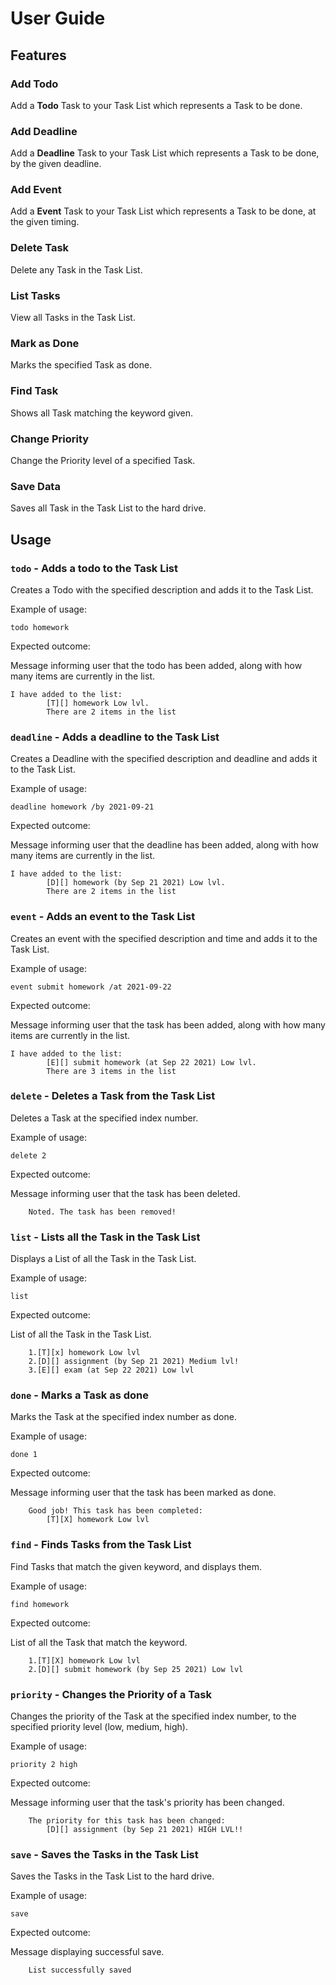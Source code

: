 # User Guide

## Features 

### Add Todo

Add a **Todo** Task to your Task List which represents a Task to be done.

### Add Deadline

Add a **Deadline** Task to your Task List which represents a Task to be done, by the given deadline.

### Add Event

Add a **Event** Task to your Task List which represents a Task to be done, at the given timing.

### Delete Task

Delete any Task in the Task List.

### List Tasks

View all Tasks in the Task List.

### Mark as Done

Marks the specified Task as done.

### Find Task

Shows all Task matching the keyword given.

### Change Priority

Change the Priority level of a specified Task.

### Save Data

Saves all Task in the Task List to the hard drive.

## Usage

### `todo` - Adds a todo to the Task List

Creates a Todo with the specified description and adds it to the Task List.

Example of usage: 

`todo homework`

Expected outcome:

Message informing user that the todo has been added, along with
how many items are currently in the list.

```
I have added to the list:
        [T][] homework Low lvl. 
        There are 2 items in the list 
```

### `deadline` - Adds a deadline to the Task List

Creates a Deadline with the specified description and deadline and
adds it to the Task List.

Example of usage: 

`deadline homework /by 2021-09-21`

Expected outcome:

Message informing user that the deadline has been added, along with
how many items are currently in the list.

```
I have added to the list:
        [D][] homework (by Sep 21 2021) Low lvl. 
        There are 2 items in the list 
```

### `event` - Adds an event to the Task List

Creates an event with the specified description and time and adds it to the Task List.

Example of usage: 

`event submit homework /at 2021-09-22`

Expected outcome:

Message informing user that the task has been added, along with
how many items are currently in the list.

```
I have added to the list:
        [E][] submit homework (at Sep 22 2021) Low lvl.
        There are 3 items in the list 
```

### `delete` - Deletes a Task from the Task List

Deletes a Task at the specified index number.

Example of usage: 

`delete 2`

Expected outcome:

Message informing user that the task has been deleted.

```
    Noted. The task has been removed! 
```

### `list` - Lists all the Task in the Task List

Displays a List of all the Task in the Task List.

Example of usage: 

`list`

Expected outcome:

List of all the Task in the Task List.

```
    1.[T][x] homework Low lvl
    2.[D][] assignment (by Sep 21 2021) Medium lvl!
    3.[E][] exam (at Sep 22 2021) Low lvl
```

### `done` - Marks a Task as done

Marks the Task at the specified index number as done.

Example of usage: 

`done 1`

Expected outcome:

Message informing user that the task has been marked as done.

```
    Good job! This task has been completed:
        [T][X] homework Low lvl
```

### `find` - Finds Tasks from the Task List

Find Tasks that match the given keyword, and displays them.

Example of usage: 

`find homework`

Expected outcome:

List of all the Task that match the keyword.

```
    1.[T][X] homework Low lvl
    2.[D][] submit homework (by Sep 25 2021) Low lvl
```

### `priority` - Changes the Priority of a Task

Changes the priority of the Task at the specified index number, to the specified priority level (low, medium, high).

Example of usage: 

`priority 2 high`

Expected outcome:

Message informing user that the task's priority has been 
changed.

```
    The priority for this task has been changed:
        [D][] assignment (by Sep 21 2021) HIGH LVL!!
```

### `save` - Saves the Tasks in the Task List

Saves the Tasks in the Task List to the hard drive.

Example of usage: 

`save`

Expected outcome:

Message displaying successful save.

```
    List successfully saved
```